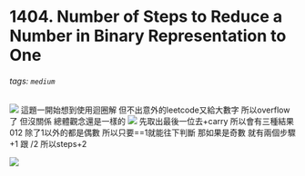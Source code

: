 # 1404. Number of Steps to Reduce a Number in Binary Representation to One
###### tags: `medium`
![](https://i.imgur.com/LCmdbeD.png)
這題一開始想到使用迴圈解
但不出意外的leetcode又給大數字
所以overflow了 但沒關係
總體觀念還是一樣的
![](https://i.imgur.com/D3JkaPO.png)
先取出最後一位去+carry
所以會有三種結果 012 除了1以外的都是偶數
所以只要==1就能往下判斷
那如果是奇數 就有兩個步驟 +1 跟 /2
所以steps+2

![](https://i.imgur.com/eIUwnmD.png)

